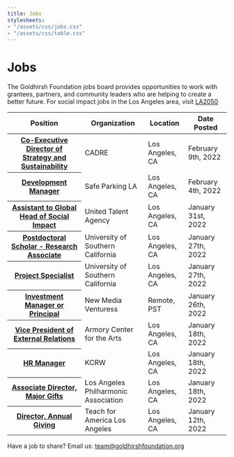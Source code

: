 ```yaml
---
title: Jobs
stylesheets:
- "/assets/css/jobs.css"
- "/assets/css/table.css"
---
```


Jobs
===========

The Goldhirsh Foundation jobs board provides opportunities to work with grantees, partners, and community leaders who are helping to create a better future.
For social impact jobs in the Los Angeles area, visit [LA2050](www.la2050.com/Jobs)

<table>
<thead>
<tr>
  <th scope="col">Position</th>
  <th scope="col">Organization</th>
  <th scope="col">Location</th>
  <th scope="col">Date Posted</th>
<tr>
<thead>
<tbody>
   
 <tr>
  <th scope="row"><a href=https://cadrela.bamboohr.com/jobs/view.php?id=212">Co-Executive Director of Strategy and Sustainability</a></th>
  <td>CADRE</td>
  <td>Los Angeles, CA</td>
  <td>February 9th, 2022</td>
</tr>    
  
 <tr>
  <th scope="row"><a href=https://la2050.org/jobs/3912">Development Manager</a></th>
  <td>Safe Parking LA</td>
  <td>Los Angeles, CA</td>
  <td>February 4th, 2022</td>
</tr>   
  
 <tr>
  <th scope="row"><a href=https://www.linkedin.com/jobs/view/2900035455/">Assistant to Global Head of Social Impact</a></th>
  <td>United Talent Agency</td>
  <td>Los Angeles, CA</td>
  <td>January 31st, 2022</td>
</tr>  
  
<tr>
  <th scope="row"><a href=https://usccareers.usc.edu/job/los-angeles/postdoctoral-scholar-research-associate/1209/21288140320">Postdoctoral Scholar - Research Associate</a></th>
  <td>University of Southern California</td>
  <td>Los Angeles, CA</td>
  <td>January 27th, 2022</td>
</tr>   
 
<tr>
  <th scope="row"><a href=https://usc.wd5.myworkdayjobs.com/en-US/ExternalUSCCareers/job/Los-Angeles-CA---University-Park-Campus/Project-Specialist_REQ20109644">Project Specialist</a></th>
  <td>University of Southern California</td>
  <td>Los Angeles, CA</td>
  <td>January 27th, 2022</td>
</tr>  
  
<tr>
  <th scope="row"><a href=https://newmediaventures.org/tools_for_change/details/2022-investment-team">Investment Manager or Principal</a></th>
  <td>New Media Venturess</td>
  <td>Remote, PST</td>
  <td>January 26th, 2022</td>
</tr>
  
  <tr>
  <th scope="row"><a href=https://www.armoryarts.org/about-us/employment/">Vice President of External Relations</a></th>
  <td>Armory Center for the Arts</td>
  <td>Los Angeles, CA</td>
  <td>January 18th, 2022</td>
</tr>  
  
<tr>
  <th scope="row"><a href="https://jobs.jobvite.com/careers/kcrw/job/omXYhfwi?__jvst=job%20board&__jvsd=LA2050">HR Manager</a></th>
  <td>KCRW</td>
  <td>Los Angeles, CA</td>
  <td>January 18th, 2022</td>
</tr>
  
<tr>
  <th scope="row"><a href="https://pub.lucidpress.com/morrisberger_2176/#rg7Xaw~v1x7e">Associate Director, Major Gifts</a></th>
  <td>Los Angeles Philharmonic Association</td>
  <td>Los Angeles, CA</td>
  <td>January 18th, 2022</td>
</tr>  
    
<tr>
  <th scope="row"><a href="https://teachforamerica.wd1.myworkdayjobs.com/en-US/TFA_Careers/job/CA---Los-Angeles/Director--Annual-Giving_REQ-202110-1184-1">Director, Annual Giving</a></th>
  <td>Teach for America Los Angeles</td>
  <td>Los Angeles, CA</td>
  <td>January 12th, 2022</td>
</tr>     
      


</tbody>
<table>

 
  

 





Have a job to share? Email us: <a href="mailto:team@goldhirshfoundation.org">team@goldhirshfoundation.org</a>


